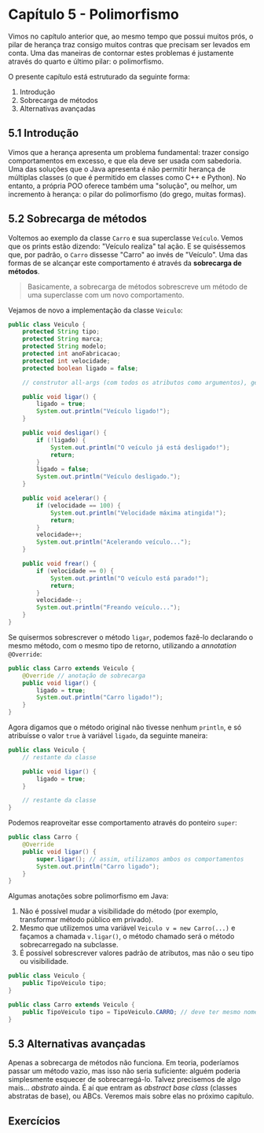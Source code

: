 # Capítulo 5 - Polimorfismo

Vimos no capítulo anterior que, ao mesmo tempo que possui muitos prós, o pilar de herança traz consigo muitos contras que precisam ser levados em conta. Uma das maneiras de contornar estes problemas é justamente através do quarto e último pilar: o polimorfismo.

O presente capítulo está estruturado da seguinte forma:

1. Introdução
2. Sobrecarga de métodos
3. Alternativas avançadas

## 5.1 Introdução

Vimos que a herança apresenta um problema fundamental: trazer consigo comportamentos em excesso, e que ela deve ser usada com sabedoria. Uma das soluções que o Java apresenta é não permitir herança de múltiplas classes (o que é permitido em classes como C++ e Python). No entanto, a própria POO oferece também uma "solução", ou melhor, um incremento à herança: o pilar do polimorfismo (do grego, muitas formas).

## 5.2 Sobrecarga de métodos

Voltemos ao exemplo da classe `Carro` e sua superclasse `Veículo`. Vemos que os prints estão dizendo: "Veículo realiza" tal ação. E se quiséssemos que, por padrão, o `Carro` dissesse "Carro" ao invés de "Veículo". Uma das formas de se alcançar este comportamento é através da **sobrecarga de métodos**.

> Basicamente, a sobrecarga de métodos sobrescreve um método de uma superclasse com um novo comportamento.

Vejamos de novo a implementação da classe `Veiculo`:

```java
public class Veiculo {
    protected String tipo;
    protected String marca;
    protected String modelo;
    protected int anoFabricacao;
    protected int velocidade;
    protected boolean ligado = false;

    // construtor all-args (com todos os atributos como argumentos), getters e setters...

    public void ligar() {
        ligado = true;
        System.out.println("Veículo ligado!");
    }

    public void desligar() {
        if (!ligado) {
            System.out.println("O veículo já está desligado!");
            return;
        }
        ligado = false;
        System.out.println("Veículo desligado.");
    }

    public void acelerar() {
        if (velocidade == 100) {
            System.out.println("Velocidade máxima atingida!");
            return;
        }
        velocidade++;
        System.out.println("Acelerando veículo...");
    }

    public void frear() {
        if (velocidade == 0) {
            System.out.println("O veículo está parado!");
            return;
        }
        velocidade--;
        System.out.println("Freando veículo...");
    }
}
```

Se quisermos sobrescrever o método `ligar`, podemos fazê-lo declarando o mesmo método, com o mesmo tipo de retorno, utilizando a *annotation* `@Override`:

```java
public class Carro extends Veiculo {
    @Override // anotação de sobrecarga
    public void ligar() {
        ligado = true;
        System.out.println("Carro ligado!");
    }
}
```

Agora digamos que o método original não tivesse nenhum `println`, e só atribuísse o valor `true` à variável `ligado`, da seguinte maneira:

```java
public class Veiculo {
    // restante da classe

    public void ligar() {
        ligado = true;
    }

    // restante da classe
}
```

Podemos reaproveitar esse comportamento através do ponteiro `super`:

```java
public class Carro {
    @Override
    public void ligar() {
        super.ligar(); // assim, utilizamos ambos os comportamentos
        System.out.println("Carro ligado");
    }
}
```

Algumas anotações sobre polimorfismo em Java:

1. Não é possível mudar a visibilidade do método (por exemplo, transformar método público em privado).
2. Mesmo que utilizemos uma variável `Veiculo v = new Carro(...)` e façamos a chamada `v.ligar()`, o método chamado será o método sobrecarregado na subclasse.
3. É possível sobrescrever valores padrão de atributos, mas não o seu tipo ou visibilidade.

```java
public class Veiculo {
    public TipoVeiculo tipo;
}

public class Carro extends Veiculo {
    public TipoVeiculo tipo = TipoVeiculo.CARRO; // deve ter mesmo nome, tipo e visibilidade
}
```

## 5.3 Alternativas avançadas

Apenas a sobrecarga de métodos não funciona. Em teoria, poderíamos passar um método vazio, mas isso não seria suficiente: alguém poderia simplesmente esquecer de sobrecarregá-lo. Talvez precisemos de algo mais... *abstrato* ainda. É aí que entram as *abstract base class* (classes abstratas de base), ou ABCs. Veremos mais sobre elas no próximo capítulo.

## Exercícios
